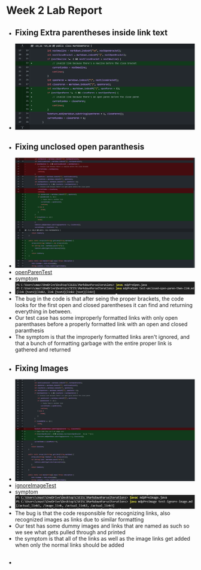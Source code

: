 **Week 2 Lab Report**
=====================
- ## Fixing Extra parentheses inside link text
- ![image](lab2pics/openParenChanges.png)
- ## Fixing unclosed open paranthesis
- ![image](lab2pics/unclosedChanges.png)
- [openParenTest](https://cmasterm.github.io/cse15l-lab-reports/lab2tests/test-unclosed-open-paren-then-link.md)
- symptom
- ![image](lab2pics/unclodedOpenSymptom.png)
- The bug in the code is that after seing the proper brackets, the code looks for the first open and closed parentheses it can find and returning everything in between.
- Our test case has some improperly formatted links with only open parenthases before a properly formatted link with an open and closed paranthesis
- The symptom is that the improperly formatted links aren't ignored, and that a bunch of formatting garbage with the entire proper link is gathered and returned
- ## Fixing Images
- ![image](lab2pics/imageFix.png)
- [ignoreImageTest](https://cmasterm.github.io/cse15l-lab-reports/lab2tests/test-ignore-image.md)
- symptom 
- ![image](lab2pics/imageSymptom.png)
- The bug is that the code responsible for recognizing links, also recognized images as links due to similar formatting
- Our test has some dummy images and links that are named as such so we see what gets pulled through and printed
- the symptom is that all of the links as well as the image links get added when only the normal links should be added
- ##